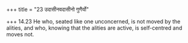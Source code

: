 +++
title = "23 उदासीनवदासीनो गुणैर्यो"

+++
14.23 He who, seated like one unconcerned, is not moved by the alities,
and who, knowing that the alities are active, is self-centred and moves
not.
